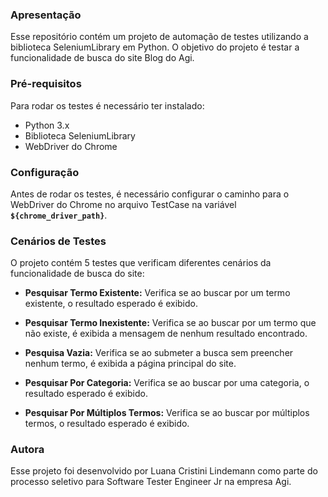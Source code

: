 ### Apresentação
Esse repositório contém um projeto de automação de testes utilizando a biblioteca SeleniumLibrary em Python. O objetivo do projeto é testar a funcionalidade de busca do site Blog do Agi.

### Pré-requisitos
Para rodar os testes é necessário ter instalado:

* Python 3.x
* Biblioteca SeleniumLibrary
* WebDriver do Chrome

### Configuração
Antes de rodar os testes, é necessário configurar o caminho para o WebDriver do Chrome no arquivo TestCase na variável **`${chrome_driver_path}`**.

### Cenários de Testes
O projeto contém 5 testes que verificam diferentes cenários da funcionalidade de busca do site:

* **Pesquisar Termo Existente:**
Verifica se ao buscar por um termo existente, o resultado esperado é exibido.

* **Pesquisar Termo Inexistente:**
Verifica se ao buscar por um termo que não existe, é exibida a mensagem de nenhum resultado encontrado.

* **Pesquisa Vazia:**
Verifica se ao submeter a busca sem preencher nenhum termo, é exibida a página principal do site.

* **Pesquisar Por Categoria:**
Verifica se ao buscar por uma categoria, o resultado esperado é exibido.

* **Pesquisar Por Múltiplos Termos:**
Verifica se ao buscar por múltiplos termos, o resultado esperado é exibido.

### Autora
Esse projeto foi desenvolvido por Luana Cristini Lindemann como parte do processo seletivo para Software Tester Engineer Jr na empresa Agi.
